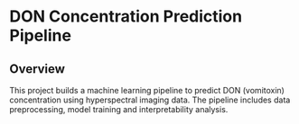 # **DON Concentration Prediction Pipeline**

## **Overview**

This project builds a machine learning pipeline to predict DON (vomitoxin) concentration using hyperspectral imaging data. The pipeline includes data preprocessing, model training and interpretability analysis.
